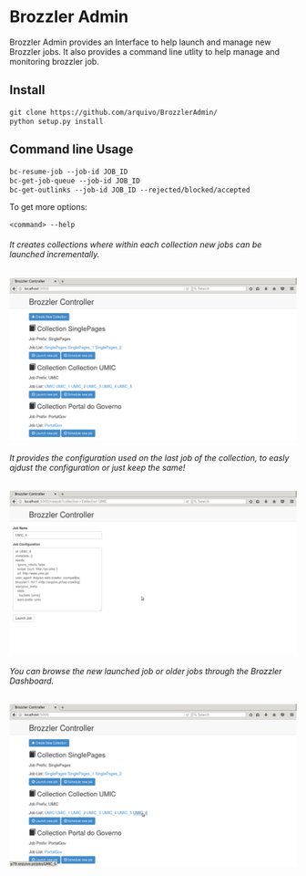 # Brozzler Admin

Brozzler Admin provides an Interface to help launch and manage new Brozzler jobs. It also provides a command line utlity to help manage and monitoring brozzler job.

## Install
```
git clone https://github.com/arquivo/BrozzlerAdmin/
python setup.py install
```

## Command line Usage
```
bc-resume-job --job-id JOB_ID
bc-get-job-queue --job-id JOB_ID
bc-get-outlinks --job-id JOB_ID --rejected/blocked/accepted
```
To get more options:
```
<command> --help
```
###### It creates collections where within each collection new jobs can be launched incrementally.
![Screenshot1](https://github.com/arquivo/BrozzlerAdmin/blob/master/images/brozzlecontroller_1.png)

###### It provides the configuration used on the last job of the collection, to easly ajdust the configuration or just keep the same!
![Screenshot2](https://github.com/arquivo/BrozzlerAdmin/blob/master/images/brozzlercontroller_2.png)

###### You can browse the new launched job or older jobs through the Brozzler Dashboard.
![Screenshot3](https://github.com/arquivo/BrozzlerAdmin/blob/master/images/brozzlercontroller_6.png)

